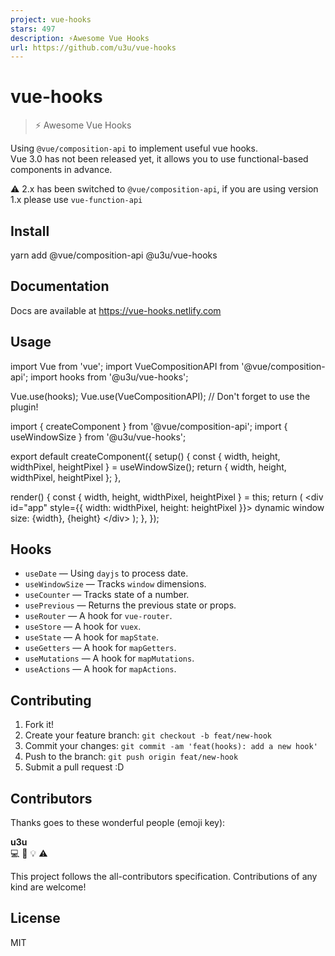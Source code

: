 ```yaml
---
project: vue-hooks
stars: 497
description: ⚡️Awesome Vue Hooks
url: https://github.com/u3u/vue-hooks
---
```


vue-hooks
=========

> ⚡️ Awesome Vue Hooks

Using `@vue/composition-api` to implement useful vue hooks.  
Vue 3.0 has not been released yet, it allows you to use functional-based components in advance.

⚠️ 2.x has been switched to `@vue/composition-api`, if you are using version 1.x please use `vue-function-api`

Install
-------

yarn add @vue/composition-api @u3u/vue-hooks

Documentation
-------------

Docs are available at https://vue-hooks.netlify.com

Usage
-----

import Vue from 'vue';
import VueCompositionAPI from '@vue/composition-api';
import hooks from '@u3u/vue-hooks';

Vue.use(hooks);
Vue.use(VueCompositionAPI); // Don't forget to use the plugin!

import { createComponent } from '@vue/composition-api';
import { useWindowSize } from '@u3u/vue-hooks';

export default createComponent({
  setup() {
    const { width, height, widthPixel, heightPixel } \= useWindowSize();
    return { width, height, widthPixel, heightPixel };
  },

  render() {
    const { width, height, widthPixel, heightPixel } \= this;
    return (
      <div id\="app" style\={{ width: widthPixel, height: heightPixel }}\>
        dynamic window size: {width}, {height}
      </div\>
    );
  },
});

Hooks
-----

-   `useDate` — Using `dayjs` to process date.
-   `useWindowSize` — Tracks `window` dimensions.
-   `useCounter` — Tracks state of a number.
-   `usePrevious` — Returns the previous state or props.
-   `useRouter` — A hook for `vue-router`.
-   `useStore` — A hook for `vuex`.
-   `useState` — A hook for `mapState`.
-   `useGetters` — A hook for `mapGetters`.
-   `useMutations` — A hook for `mapMutations`.
-   `useActions` — A hook for `mapActions`.

Contributing
------------

1.  Fork it!
2.  Create your feature branch: `git checkout -b feat/new-hook`
3.  Commit your changes: `git commit -am 'feat(hooks): add a new hook'`
4.  Push to the branch: `git push origin feat/new-hook`
5.  Submit a pull request :D

Contributors
------------

Thanks goes to these wonderful people (emoji key):

  
**u3u**  
💻 📖 💡 ⚠️

This project follows the all-contributors specification. Contributions of any kind are welcome!

License
-------

MIT
